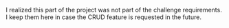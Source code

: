 I realized this part of the project was not part of the challenge requirements. I keep them here in case the CRUD feature is requested in the future.